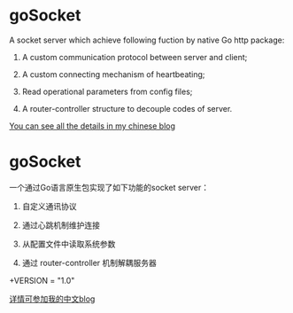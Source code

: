 # goSocket
A socket server which achieve following fuction by native Go http package:

  1. A custom communication protocol between server and client;
  
  2. A custom connecting mechanism of heartbeating;
  
  3. Read operational parameters from config files;
  
  4. A router-controller structure to decouple codes of server.
  
  
[You can see all the details in my chinese blog](http://blog.csdn.net/ahlxt123/article/details/47320161 "You can see all the details in my chinese blog")
  

# goSocket
一个通过Go语言原生包实现了如下功能的socket server：

 1. 自定义通讯协议
 
 2. 通过心跳机制维护连接
 
 3. 从配置文件中读取系统参数
 
 4. 通过 router-controller 机制解耦服务器
 
 +VERSION = "1.0"
 
 [详情可参加我的中文blog](http://blog.csdn.net/ahlxt123/article/details/47320161 "You can see all the details in my chinese blog")
